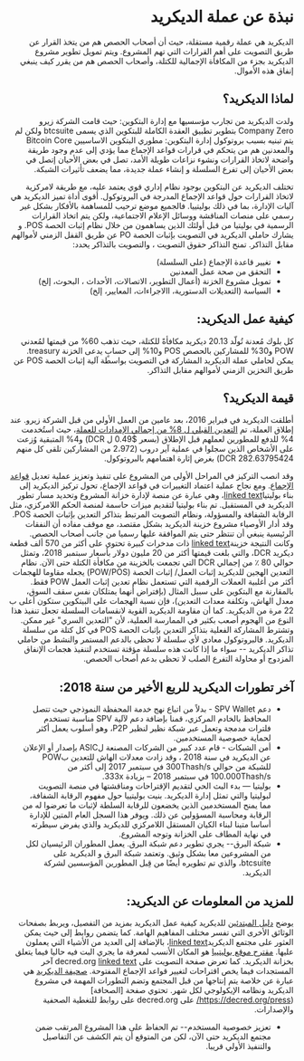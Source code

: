 <div dir="rtl">

# نبذة عن عملة الديكريد



الديكريد هي عملة رقمية مستقلة، حيث أن أصحاب الحصص هم من يتخذ القرار عن طريق التصويت على أهم القرارات التي تهم المشروع. ويتم تمويل تطوير مشروع الديكريد بجزء من المكافأة الإجمالية للكتلة، وأصحاب الحصص هم من يقرر كيف ينبغي إنفاق هذه الأموال.

## لماذا الديكريد؟

ولدت الديكريد من تجارب مؤسسيها مع إدارة البتكوين: حيث قامت الشركة  زيرو Company Zero بتطوير تطبيق العقدة الكاملة للبتكوين الذي يسمى btcsuite ولكن لم يتم تبنيه بسبب بروتوكول إدارة البتكوين: مطوري البتكوين الاساسيين Bitcoin Core والمعدنين هم من يتحكم في قرارات قواعد الإجماع مما يؤدي إلى عدم وجود طريقة واضحة لاتخاذ القرارات ونشوء نزاعات طويلة الأمد، تصل في بعض الأحيان إتصل في بعض الأحيان إلى تفرع السلسلة و إنشاء عملة جديدة، مما يضعف تأثيرات الشبكة.

تختلف الديكريد عن البتكوين بوجود نظام إداري قوي يعتمد عليه، مع طريقة لامركزية لاتخاذ القرارات حول قواعد الإجماع المدرجة في البروتوكول.
أقوى أداة تميز الديكريد هي آليات الإدارة، بما في ذلك بوليتييا. فالجميع موضع ترحيب للمساهمة بالأفكار بشكل غير رسمي على منصات المناقشة ووسائل الإعلام الاجتماعية، ولكن يتم اتخاذ القرارات الرسمية في بوليتيا من قبل أولئك الذين يساهمون من خلال نظام إثبات الحصة POS. 
و يشارك حاملي الديكريد في التصويت بإثبات الحصة PO عن طريق القفل الزمني لأموالهم مقابل التذاكر. تمنح التذاكر حقوق التصويت ، والتصويت بالتذاكر يحدد: 

- تغيير قاعدة الإجماع (على السلسلة)
- التحقق من صحة عمل المعدنين
- تمويل مشروع الخزنة (أعمال التطوير، الاتصالات، الأحداث ، البحوث، إلخ)
- السياسة (التعديلات الدستورية، االاجراءات، المعايير، إلخ)

## كيفية عمل الديكريد:

كل بلوك مُعدنة تُولّد 20.13 ديكريد مكافأةً للكتلة، حيث تذهب 60% من قيمتها لمُعدني POW و30% للمشاركين بالحصص POS و10% إلى حسابٍ يدعى الخزنة treasury.
يمكن لحاملي عملة الديكريد المشاركة في التصويت بواسطة آلية إثبات الحصة  POS عن طريق التخزين الزمني لأموالهم مقابل التذاكر.

## قيمة الديكريد؟

أطلقت الديكريد في فبراير 2016، بعد عامين من العمل الأولي من قبل الشركة زيرو. عند إطلاق العملة، تم [التعدين القبلي ل 8% من إجمالي الإمدادات للعملة](https://docs.decred.org/faq/general/)، حيث استُخدمت 4%  للدفع للمطورين لعملهم قبل الإطلاق (بسعر $0.49 ل DCR) و4% المتبقية وُزعت على الأشخاص الذين سجلوا في عملية آير دروب (2،972 من المشاركين تلقى كل منهم 282.63795424 DCR)  بغرض إثارة اهتمامهم بالبروتوكول.

وقد انصب التركيز في المراحل الأولى من المشروع على تنفيذ وتعزيز عملية تعديل [قواعد الإجماع](https://docs.decred.org/governance/consensus-rule-voting/consensus-rules-voting). ومع نجاح عملية اعتماد التغييرات في قواعد الإجماع، تحول تركيز الديكريد إلى بناء بوليتيا[linked text](https://docs.decred.org/governance/politeia/politeia/)، وهي عبارة عن منصة لإدارة خزانة المشروع وتحديد مسار تطور الديكريد في المستقبل. تم بناء بوليتيا لتقديم ميزات حاسمة لمنصة الحكم اللامركزي، مثل الرقابة الشفافة والمسؤولة، ونظام التصويت المرتبط بتذاكر التعدين بإثبات الحصة POS.
وقد أدار الأوصياء  مشروع خزينة الديكريد بشكل مقتصد، مع موقف مفاده أن النفقات الرئيسية ينبغي أن تنتظر حتى يتم الموافقة عليها رسميا من جانب أصحاب الحصص. وكانت النتيجة  خزينة[linked text](https://explorer.dcrdata.org/address/Dcur2mcGjmENx4DhNqDctW5wJCVyT3Qeqkx) ذات مدخرات كبيرة تحتوي على أكثر من 570 ألف قطعة ديكريد DCR، والتي بلغت قيمتها أكثر من 20 مليون دولار بأسعار سبتمبر 2018، وتمثل حوالي 80 ٪ من إجمالي DCR التي تجمعت بالخزينة من مكافأة الكتلة حتى الآن.
نظام التعدين الهجين للديكريد إثبات العمل/ إثبات الحصة (POW/POS) يجعله مقاوما للهجمات أكثر من أغلبية العملات الرقمية التي تستعمل نظام تعدين إثبات العمل POW فقط. بالمقارنة مع البتكوين على سبيل المثال (بإفتراض أنهما يمتلكان نفس سقف السوق، معدل الهاش، وتكلفة معدات التعدين)، فإن نسبة الهجمات على البيتكوين ستكون أعلى ب 22 مرة من الديكريد.
كما أن مقاومة الديكريد القوية لانقسامات السلسلة تجعل تنفيذ هذا النوع من الهجوم أصعب بكثير في الممارسة العملية، لأن "التعدين السري" غير ممكن. وتشترط المشاركة الفعلية بتذاكر التعدين بإثبات الحصة POS في كل كتلة من سلسلة الديكريد. فالبروتوكول معادي لأي سلسلة لا تحظى بالدعم المستمر والنشط من حاملي تذاكر الديكريد -- سواء ما إذا كانت هذه سلسلة مؤقتة تستخدم لتنفيذ هجمات الإنفاق المزدوج أو محاولة التفرع الصلب لا تحظى بدعم أصحاب الحصص.

## آخر تطورات الديكريد للربع الأخير من سنة 2018:

- دعم SPV Wallet - بدلاً من اتباع نهج خدمة المحفظة النموذجي حيث تتصل المحافظ بالخادم المركزي، قمنا بإضافة دعم لآلية SPV مناسبة تستخدم فلترات مدمجة وتعمل عبر شبكة نظير لنظير P2P، وهو أسلوب يعمل أكثر لحماية خصوصية المستخدمين.
- أمن الشبكات - قام عدد كبير من الشركات المصنعة لASIC بإصدار أو الإعلان عن الديكريد في سنة 2018 ، وقد زادت معدلات الهاش للتعدين بPOW للشبكة من حوالي 300Thash/s في سبتمبر 2017 إلى أكثر من 100.000Thash/s في سبتمبر 2018 – بزيادة 333x.
- بوليتيا — بدء البث الحي لتقديم الإقتراحات ومناقشتها في منصة التصويت لبوليتيا والتي تمثل إدارة الديكريد. بنيت بوليتييا حول مفهوم الرقابة الشفافة، مما يمنح المستخدمين الذين يخضعون للرقابة السلطة لإثبات ما تعرضوا له من الرقابة ومحاسبة المسؤولين عن ذلك. ويوفر هذا السجل العام المتين للإدارة أساسا متينا لبناء الكيان المستقل اللامركزي للديكريد والذي يفرض سيطرته في نهاية المطاف على الخزانة وتوجه المشروع.
- شبكة البرق-- يجري تطوير دعم شبكة البرق. يعمل المطوران الرئيسيان لكل من المشروعين معا بشكل وثيق. وتعتمد شبكة البرق و الديكريد على btcsuite، والذي تم تطويره أيضًا من قِبل المطورين المؤسسين لشركة الديكريد.

## للمزيد من المعلومات عن الديكريد: 

يوضح  [دليل المبتدئين](https://docs.decred.org/getting-started/beginner-guide/) للديكريد كيفية عمل الديكريد بمزيد من التفصيل، ويربط بصفحات الوثائق الأخرى التي تفسر مختلف المفاهيم الهامة. كما يتضمن روابط إلى حيث يمكن العثور على مجتمع الديكريد[linked text](https://decred.org/community/)، بالإضافة إلى العديد من الأشياء التي يعملون عليها.
[مقترح موقع بوليتييا](https://proposals.decred.org/) هو المكان الأنسب لمعرفة ما يجري البت فيه حاليا فيما يتعلق بخزانة الديكريد. كما تعرض صفحة التصويت على decred.org [linked text](https://voting.decred.org/)  آخر المستجدات فيما يخص اقتراحات لتغيير قواعد الإجماع المفتوحة.
[صحيفة الديكريد](https://xaur.github.io/decred-news/) هي عبارة عن خلاصة يتم إنتاجها من قبل المجتمع وتضم التطورات المهمة في مشروع الديكريد ونظامه الإيكولوجي لكل شهر.
تحتوي صفحة [الصحافة](https://decred.org/press/ على decred.org على روابط للتغطية الصحفية والإصدارات.
- تعزيز خصوصية المستخدم-- تم الحفاظ على هذا المشروع المرتقب ضمن مجتمع الديكريد حتى الآن، لكن من المتوقع أن يتم الكشف عن التفاصيل والتنفيذ الأولي قريبا.

</div>
